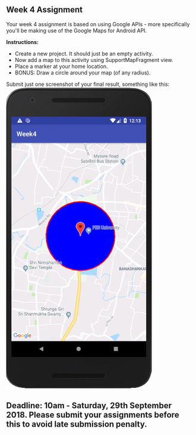 ## Week 4 Assignment

Your week 4 assignment is based on using Google APIs - more specifically you'll be making use of the Google Maps for Android API.<br>

**Instructions:**
- Create a new project. It should just be an empty activity.
- Now add a map to this activity using SupportMapFragment view.
- Place a marker at your home location. 
- BONUS: Draw a circle around your map (of any radius).

Submit just one screenshot of your final result, something like this:
![example](assets/example.PNG)
## Deadline: 10am - Saturday, 29th September 2018. Please submit your assignments before this to avoid late submission penalty.

